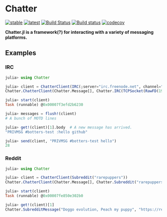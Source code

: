 # Chatter

[![stable](https://img.shields.io/badge/docs-stable-blue.svg)](https://christopher-dG.github.io/Chatter.jl/stable)
[![latest](https://img.shields.io/badge/docs-latest-blue.svg)](https://christopher-dG.github.io/Chatter.jl/latest)
[![Build Status](https://travis-ci.org/christopher-dG/Chatter.jl.svg?branch=master)](https://travis-ci.org/christopher-dG/Chatter.jl)
[![Build status](https://ci.appveyor.com/api/projects/status/github/christopher-dG/Chatter.jl?svg=true)](https://ci.appveyor.com/project/christopher-dG/Chatter-jl)
[![codecov](https://codecov.io/gh/christopher-dG/Chatter.jl/branch/master/graph/badge.svg)](https://codecov.io/gh/christopher-dG/Chatter.jl)

**Chatter.jl is a framework(?) for interacting with a variety of messaging platforms.**

## Examples

### IRC

```julia
julia> using Chatter

julia> client = ChatterClient(IRC(;server="irc.freenode.net", channel="#botters-test"))
Chatter.ChatterClient(Chatter.Message[], Chatter.IRC(TCPSocket(RawFD(19) open, 0 bytes waiting)))

julia> start(client)
Task (runnable) @0x00007f3efd2b6230

julia> messages = flush!(client)
# A bunch of MOTD lines

julia> get!(client)[1].body  # A new message has arrived.
"PRIVMSG #botters-test :hello github"

julia> send(client, "PRIVMSG #botters-test hello")
28
```

### Reddit

```julia
julia> using Chatter

julia> client = ChatterClient(Subreddit("rarepuppers"))
Chatter.ChatterClient(Chatter.Message[], Chatter.Subreddit("rarepuppers", "new"))

julia> start(client)
Task (runnable) @0x00007fe850e302b0

julia> get!(client)[1]
Chatter.SubredditMessage("Doggo evolution, Peach my puppy", "https://redd.it/6rip1o")
```
